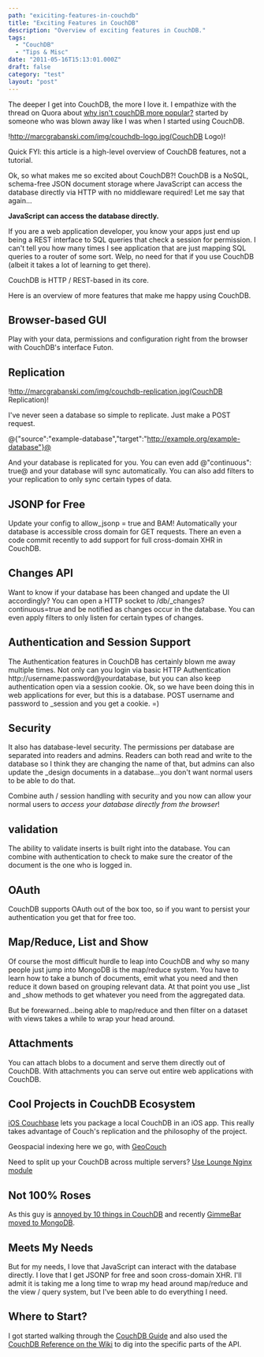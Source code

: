 ```yaml
---
path: "exiciting-features-in-couchdb"
title: "Exciting Features in CouchDB"
description: "Overview of exciting features in CouchDB."
tags: 
  - "CouchDB"
  - "Tips & Misc"
date: "2011-05-16T15:13:01.000Z"
draft: false
category: "test"
layout: "post"
---
```


The deeper I get into CouchDB, the more I love it. I empathize with the thread on Quora about [why isn't couchDB more popular?](http://www.quora.com/CouchDB/Why-isnt-CouchDB-more-popular) started by someone who was blown away like I was when I started using CouchDB.

!http://marcgrabanski.com/img/couchdb-logo.jpg(CouchDB Logo)!

Quick FYI: this article is a high-level overview of CouchDB features, not a tutorial.

Ok, so what makes me so excited about CouchDB?! CouchDB is a NoSQL, schema-free JSON document storage where JavaScript can access the database directly via HTTP with no middleware required! Let me say that again...

**JavaScript can access the database directly.**

If you are a web application developer, you know your apps just end up being a REST interface to SQL queries that check a session for permission. I can't tell you how many times I see application that are just mapping SQL queries to a router of some sort. Welp, no need for that if you use CouchDB (albeit it takes a lot of learning to get there). 

CouchDB is HTTP / REST-based in its core.

Here is an overview of more features that make me happy using CouchDB.

## Browser-based GUI
Play with your data, permissions and configuration right from the browser with CouchDB's interface Futon.

## Replication
!http://marcgrabanski.com/img/couchdb-replication.jpg(CouchDB Replication)!

I've never seen a database so simple to replicate. Just make a POST request.

@{"source":"example-database","target":"http://example.org/example-database"}@

And your database is replicated for you. You can even add @"continuous": true@ and your database will sync automatically. You can also add filters to your replication to only sync certain types of data.

## JSONP for Free
Update your config to allow_jsonp = true and BAM! Automatically your database is accessible cross domain for GET requests. There an even a code commit recently to add support for full cross-domain XHR in CouchDB.

## Changes API
Want to know if your database has been changed and update the UI accordingly? You can open a HTTP socket to /db/_changes?continuous=true and be notified as changes occur in the database. You can even apply filters to only listen for certain types of changes.

## Authentication and Session Support
The Authentication features in CouchDB has certainly blown me away multiple times. Not only can you login via basic HTTP Authentication http://username:password@yourdatabase, but you can also keep authentication open via a session cookie. Ok, so we have been doing this in web applications for ever, but this is a database. POST username and password to _session and you get a cookie. =)

## Security
It also has database-level security. The permissions per database are separated into readers and admins. Readers can both read and write to the database so I think they are changing the name of that, but admins can also update the _design documents in a database...you don't want normal users to be able to do that.

Combine auth / session handling with security and you now can allow your normal users to *access your database directly from the browser*!

## validation
The ability to validate inserts is built right into the database. You can combine with authentication to check to make sure the creator of the document is the one who is logged in.

## OAuth
CouchDB supports OAuth out of the box too, so if you want to persist your authentication you get that for free too.

## Map/Reduce, List and Show
Of course the most difficult hurdle to leap into CouchDB and why so many people just jump into MongoDB is the map/reduce system. You have to learn how to take a bunch of documents, emit what you need and then reduce it down based on grouping relevant data. At that point you use _list and _show methods to get whatever you need from the aggregated data.

But be forewarned...being able to map/reduce and then filter on a dataset with views takes a while to wrap your head around.

## Attachments
You can attach blobs to a document and serve them directly out of CouchDB. With attachments you can serve out entire web applications with CouchDB.

## Cool Projects in CouchDB Ecosystem
[iOS Couchbase](https://github.com/couchbaselabs/iOS-Couchbase) lets you package a local CouchDB in an iOS app. This really takes advantage of Couch's replication and the philosophy of the project.

Geospacial indexing here we go, with [GeoCouch](https://github.com/couchbase/geocouch) 

Need to split up your CouchDB across multiple servers? [Use Lounge Nginx module](http://tilgovi.github.com/couchdb-lounge/)

## Not 100% Roses
As this guy is [annoyed by 10 things in CouchDB](http://www.paperplanes.de/2010/7/26/10_annoying_things_about_couchdb.html) and recently [GimmeBar moved to MongoDB](http://seancoates.com/blogs/gimme-bar-on-mongodb).

## Meets My Needs
But for my needs, I love that JavaScript can interact with the database directly. I love that I get JSONP for free and soon cross-domain XHR. I'll admit it is taking me a long time to wrap my head around map/reduce and the view / query system, but I've been able to do everything I need.

## Where to Start?
I got started walking through the [CouchDB Guide](http://guide.couchdb.org/draft/) and also used the [CouchDB Reference on the Wiki](http://wiki.apache.org/couchdb/Reference) to dig into the specific parts of the API.